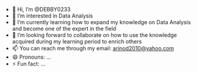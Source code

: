 - 👋 Hi, I’m @DEBBY0233
- 👀 I’m interested in Data Analysis
- 🌱 I’m currently learning how to expand my knowledge on Data Analysis and become one of the expert in the field
- 💞️ I’m looking forward to collaborate on how to use the knowledge acquired during my learning period to enrich others
- 📫 You can reach me through my email: arinod2010@yahoo.com
- 😄 Pronouns: ...
- ⚡ Fun fact: ...

<!---
DEBBY0233/DEBBY0233 is a ✨ special ✨ repository because its `README.md` (this file) appears on your GitHub profile.
You can click the Preview link to take a look at your changes.
--->
